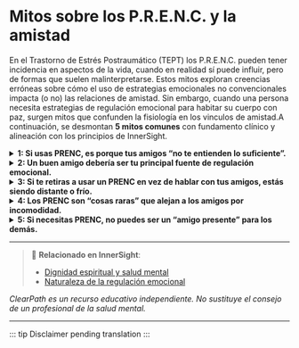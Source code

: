 ﻿# Mitos sobre los P.R.E.N.C. y la amistad 

En el Trastorno de Estrés Postraumático (TEPT) los P.R.E.N.C. pueden tener incidencia en aspectos de la vida, cuando en realidad sí puede influir, pero de formas que suelen malinterpretarse. Estos mitos exploran creencias erróneas sobre cómo el uso de estrategias emocionales no convencionales impacta (o no) las relaciones de amistad. Sin embargo, cuando una persona necesita estrategias de regulación emocional para habitar su cuerpo con paz, surgen mitos que confunden la fisiología en los vinculos de amistad.A continuación, se desmontan **5 mitos comunes** con fundamento clínico y alineación con los principios de InnerSight.

<details>
<summary><strong>1: Si usas PRENC, es porque tus amigos “no te entienden lo suficiente”.</strong></summary>

<strong>Realidad:</strong> El PRENC no sustituye la amistad, sino que complementa tu bienestar emocional. Incluso con amigos empáticos y presentes, algunas personas necesitan herramientas personales para regular su sistema nervioso, especialmente tras traumas.
</details>

<details>
<summary><strong>2: Un buen amigo debería ser tu principal fuente de regulación emocional.</strong></summary>

<strong>Realidad:</strong> Esperar que un amigo “calme” tu ansiedad, disociación o hipervigilancia constantemente puede generar dependencia y agotamiento. Los PRENC fomentan la autonomía emocional, lo que permite amistades más equilibradas y sostenibles.
</details>

<details>
<summary><strong>3: Si te retiras a usar un PRENC en vez de hablar con tus amigos, estás siendo distante o frío.</strong></summary>

<strong>Realidad:</strong> A veces, usar un PRENC (como respirar profundamente o tocar un objeto transicional) es la forma más respetuosa de evitar reacciones impulsivas o sobrecarga emocional en medio de una conversación. No es rechazo; es autorregulación para poder seguir conectando después.
</details>

<details>
<summary><strong>4: Los PRENC son “cosas raras” que alejan a los amigos por incomodidad.</strong></summary>

<strong>Realidad:</strong> La incomodidad suele surgir de la falta de información, no del PRENC en sí. Amistades genuinas suelen estar dispuestas a aprender o, al menos, a respetar tus necesidades si se les explica con claridad y sin exigencias.
</details>

<details>
<summary><strong>5: Si necesitas PRENC, no puedes ser un “amigo presente” para los demás.</strong></summary>

<strong>Realidad:</strong> Al contrario: al regular tu propio estado emocional con PRENC, evitas proyectar ansiedad, retraimiento o irritabilidad. Esto te permite escuchar, apoyar y estar más disponible para tus amigos de manera auténtica y sostenible.
</details>

---

> 🔗 **Relacionado en InnerSight**:  
> - [Dignidad espiritual y salud mental](https://inner-clarity.github.io/InnerSight/es#dignidad-espiritual-y-salud-mental)  
> - [Naturaleza de la regulación emocional](https://inner-clarity.github.io/InnerSight/es#naturaleza-de-la-regulación-emocional)

*ClearPath es un recurso educativo independiente. No sustituye el consejo de un profesional de la salud mental.*

---

::: tip
Disclaimer pending translation
:::
